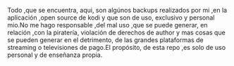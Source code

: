 Todo ,que se encuentra, aqui, son algúnos backups realizados por mi ,en la aplicación ,open source de kodi y que son de uso, exclusivo y personal mio.No me hago responsable ,del mal uso ,que se puede generar, en relación ,con la piratería, violación de derechos de author y mas cosas que se pueden generar en el detrimento, de las grandes plataformas de streaming o televisiones de pago.El propósito, de esta repo ,es solo de uso personal y de enseñanza propia.
